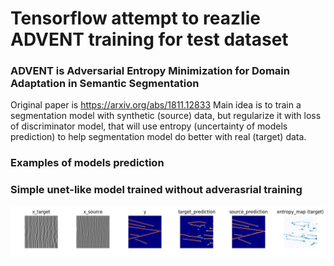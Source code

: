 # Tensorflow attempt to reazlie ADVENT training for test dataset
### ADVENT is Adversarial Entropy Minimization for Domain Adaptation in Semantic Segmentation 
Original paper is https://arxiv.org/abs/1811.12833
Main idea is to train a segmentation model with synthetic (source) data, but regularize it with loss of discriminator model, that will use entropy (uncertainty of models prediction) to help segmentation model do better with real (target) data.

### Examples of models prediction
### Simple unet-like model trained without adverasrial training 
![](readme_images/with_advent/subplot1.jpg?raw=true)